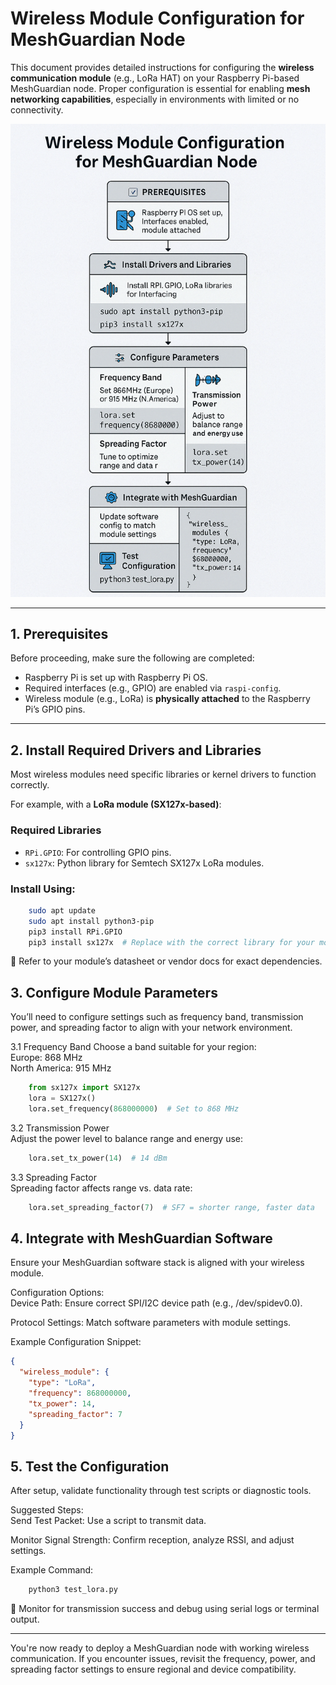 # Wireless Module Configuration for MeshGuardian Node

This document provides detailed instructions for configuring the **wireless communication module** (e.g., LoRa HAT) on your Raspberry Pi-based MeshGuardian node. Proper configuration is essential for enabling **mesh networking capabilities**, especially in environments with limited or no connectivity.

![Wireless Module Configuration Diagram](/docs/assets/wireless_module_configuration.png)

---

## 1. Prerequisites

Before proceeding, make sure the following are completed:

- Raspberry Pi is set up with Raspberry Pi OS.
- Required interfaces (e.g., GPIO) are enabled via `raspi-config`.
- Wireless module (e.g., LoRa) is **physically attached** to the Raspberry Pi’s GPIO pins.

---

## 2. Install Required Drivers and Libraries

Most wireless modules need specific libraries or kernel drivers to function correctly.

For example, with a **LoRa module (SX127x-based)**:

### Required Libraries

- `RPi.GPIO`: For controlling GPIO pins.
- `sx127x`: Python library for Semtech SX127x LoRa modules.

### Install Using:

```bash
    sudo apt update
    sudo apt install python3-pip
    pip3 install RPi.GPIO
    pip3 install sx127x  # Replace with the correct library for your module
```
📘 Refer to your module’s datasheet or vendor docs for exact dependencies.  

## 3. Configure Module Parameters
You’ll need to configure settings such as frequency band, transmission power, and spreading factor to align with your network environment.

3.1 Frequency Band
Choose a band suitable for your region:  
Europe: 868 MHz  
North America: 915 MHz  
```python
    from sx127x import SX127x
    lora = SX127x()
    lora.set_frequency(868000000)  # Set to 868 MHz
```

3.2 Transmission Power  
Adjust the power level to balance range and energy use:  
```python
    lora.set_tx_power(14)  # 14 dBm
```  
3.3 Spreading Factor  
Spreading factor affects range vs. data rate:  
```python
    lora.set_spreading_factor(7)  # SF7 = shorter range, faster data
```
## 4. Integrate with MeshGuardian Software
Ensure your MeshGuardian software stack is aligned with your wireless module.  

Configuration Options:  
Device Path: Ensure correct SPI/I2C device path (e.g., /dev/spidev0.0).  

Protocol Settings: Match software parameters with module settings.  

Example Configuration Snippet:  
```json
{
  "wireless_module": {
    "type": "LoRa",
    "frequency": 868000000,
    "tx_power": 14,
    "spreading_factor": 7
  }
}
```
## 5. Test the Configuration
After setup, validate functionality through test scripts or diagnostic tools.  

Suggested Steps:  
Send Test Packet: Use a script to transmit data.  

Monitor Signal Strength: Confirm reception, analyze RSSI, and adjust   settings.  

Example Command:  
```bash
    python3 test_lora.py
```
🧪 Monitor for transmission success and debug using serial logs or terminal output.  

---

You're now ready to deploy a MeshGuardian node with working wireless communication. If you encounter issues, revisit the frequency, power, and spreading factor settings to ensure regional and device compatibility.  


